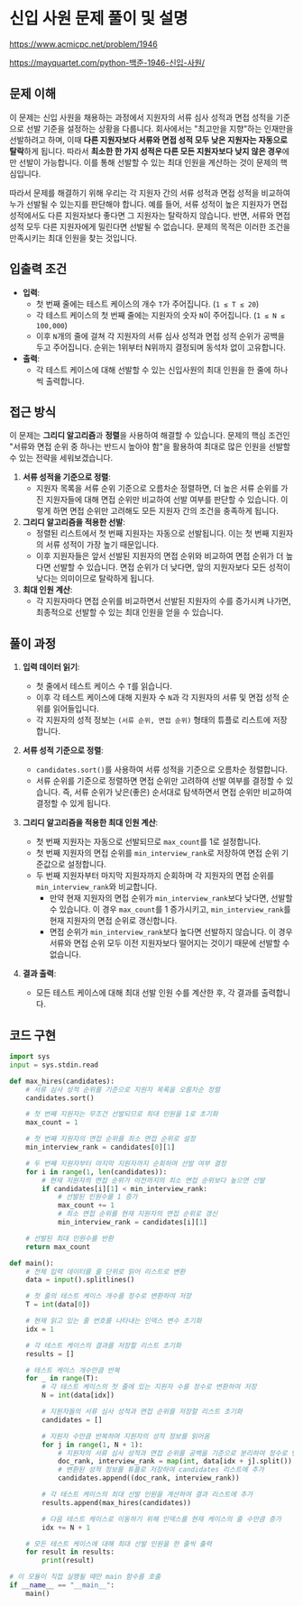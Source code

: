 # 신입 사원 문제 풀이 및 설명

<https://www.acmicpc.net/problem/1946>

<https://mayquartet.com/python-백준-1946-신입-사원/>

## 문제 이해

이 문제는 신입 사원을 채용하는 과정에서 지원자의 서류 심사 성적과 면접 성적을 기준으로 선발 기준을 설정하는 상황을 다룹니다. 회사에서는 "최고만을 지향"하는 인재만을 선발하려고 하며, 이때 **다른 지원자보다 서류와 면접 성적 모두 낮은 지원자는 자동으로 탈락**하게 됩니다. 따라서 **최소한 한 가지 성적은 다른 모든 지원자보다 낮지 않은 경우**에만 선발이 가능합니다. 이를 통해 선발할 수 있는 최대 인원을 계산하는 것이 문제의 핵심입니다.

따라서 문제를 해결하기 위해 우리는 각 지원자 간의 서류 성적과 면접 성적을 비교하여 누가 선발될 수 있는지를 판단해야 합니다. 예를 들어, 서류 성적이 높은 지원자가 면접 성적에서도 다른 지원자보다 좋다면 그 지원자는 탈락하지 않습니다. 반면, 서류와 면접 성적 모두 다른 지원자에게 밀린다면 선발될 수 없습니다. 문제의 목적은 이러한 조건을 만족시키는 최대 인원을 찾는 것입니다.

## 입출력 조건

- **입력**:
  - 첫 번째 줄에는 테스트 케이스의 개수 `T`가 주어집니다. (`1 ≤ T ≤ 20`)
  - 각 테스트 케이스의 첫 번째 줄에는 지원자의 숫자 `N`이 주어집니다. (`1 ≤ N ≤ 100,000`)
  - 이후 `N`개의 줄에 걸쳐 각 지원자의 서류 심사 성적과 면접 성적 순위가 공백을 두고 주어집니다. 순위는 1위부터 N위까지 결정되며 동석차 없이 고유합니다.
- **출력**:
  - 각 테스트 케이스에 대해 선발할 수 있는 신입사원의 최대 인원을 한 줄에 하나씩 출력합니다.

## 접근 방식

이 문제는 **그리디 알고리즘**과 **정렬**을 사용하여 해결할 수 있습니다. 문제의 핵심 조건인 "서류와 면접 순위 중 하나는 반드시 높아야 함"을 활용하여 최대로 많은 인원을 선발할 수 있는 전략을 세워보겠습니다.

1. **서류 성적을 기준으로 정렬**:
   - 지원자 목록을 서류 순위 기준으로 오름차순 정렬하면, 더 높은 서류 순위를 가진 지원자들에 대해 면접 순위만 비교하여 선발 여부를 판단할 수 있습니다. 이렇게 하면 면접 순위만 고려해도 모든 지원자 간의 조건을 충족하게 됩니다.
2. **그리디 알고리즘을 적용한 선발**:
   - 정렬된 리스트에서 첫 번째 지원자는 자동으로 선발됩니다. 이는 첫 번째 지원자의 서류 성적이 가장 높기 때문입니다.
   - 이후 지원자들은 앞서 선발된 지원자의 면접 순위와 비교하여 면접 순위가 더 높다면 선발할 수 있습니다. 면접 순위가 더 낮다면, 앞의 지원자보다 모든 성적이 낮다는 의미이므로 탈락하게 됩니다.
3. **최대 인원 계산**:
   - 각 지원자마다 면접 순위를 비교하면서 선발된 지원자의 수를 증가시켜 나가면, 최종적으로 선발할 수 있는 최대 인원을 얻을 수 있습니다.

## 풀이 과정

1. **입력 데이터 읽기**:

   - 첫 줄에서 테스트 케이스 수 `T`를 읽습니다.
   - 이후 각 테스트 케이스에 대해 지원자 수 `N`과 각 지원자의 서류 및 면접 성적 순위를 읽어들입니다.
   - 각 지원자의 성적 정보는 `(서류 순위, 면접 순위)` 형태의 튜플로 리스트에 저장합니다.

2. **서류 성적 기준으로 정렬**:

   - `candidates.sort()`를 사용하여 서류 성적을 기준으로 오름차순 정렬합니다.
   - 서류 순위를 기준으로 정렬하면 면접 순위만 고려하여 선발 여부를 결정할 수 있습니다. 즉, 서류 순위가 낮은(좋은) 순서대로 탐색하면서 면접 순위만 비교하여 결정할 수 있게 됩니다.

3. **그리디 알고리즘을 적용한 최대 인원 계산**:
   - 첫 번째 지원자는 자동으로 선발되므로 `max_count`를 1로 설정합니다.
   - 첫 번째 지원자의 면접 순위를 `min_interview_rank`로 저장하여 면접 순위 기준값으로 설정합니다.
   - 두 번째 지원자부터 마지막 지원자까지 순회하며 각 지원자의 면접 순위를 `min_interview_rank`와 비교합니다.
     - 만약 현재 지원자의 면접 순위가 `min_interview_rank`보다 낮다면, 선발할 수 있습니다. 이 경우 `max_count`를 1 증가시키고, `min_interview_rank`를 현재 지원자의 면접 순위로 갱신합니다.
     - 면접 순위가 `min_interview_rank`보다 높다면 선발하지 않습니다. 이 경우 서류와 면접 순위 모두 이전 지원자보다 떨어지는 것이기 때문에 선발할 수 없습니다.
4. **결과 출력**:
   - 모든 테스트 케이스에 대해 최대 선발 인원 수를 계산한 후, 각 결과를 출력합니다.

## 코드 구현

```python
import sys
input = sys.stdin.read

def max_hires(candidates):
    # 서류 심사 성적 순위를 기준으로 지원자 목록을 오름차순 정렬
    candidates.sort()

    # 첫 번째 지원자는 무조건 선발되므로 최대 인원을 1로 초기화
    max_count = 1

    # 첫 번째 지원자의 면접 순위를 최소 면접 순위로 설정
    min_interview_rank = candidates[0][1]

    # 두 번째 지원자부터 마지막 지원자까지 순회하며 선발 여부 결정
    for i in range(1, len(candidates)):
        # 현재 지원자의 면접 순위가 이전까지의 최소 면접 순위보다 높으면 선발
        if candidates[i][1] < min_interview_rank:
            # 선발된 인원수를 1 증가
            max_count += 1
            # 최소 면접 순위를 현재 지원자의 면접 순위로 갱신
            min_interview_rank = candidates[i][1]

    # 선발된 최대 인원수를 반환
    return max_count

def main():
    # 전체 입력 데이터를 줄 단위로 읽어 리스트로 변환
    data = input().splitlines()

    # 첫 줄의 테스트 케이스 개수를 정수로 변환하여 저장
    T = int(data[0])

    # 현재 읽고 있는 줄 번호를 나타내는 인덱스 변수 초기화
    idx = 1

    # 각 테스트 케이스의 결과를 저장할 리스트 초기화
    results = []

    # 테스트 케이스 개수만큼 반복
    for _ in range(T):
        # 각 테스트 케이스의 첫 줄에 있는 지원자 수를 정수로 변환하여 저장
        N = int(data[idx])

        # 지원자들의 서류 심사 성적과 면접 순위를 저장할 리스트 초기화
        candidates = []

        # 지원자 수만큼 반복하며 지원자의 성적 정보를 읽어옴
        for j in range(1, N + 1):
            # 지원자의 서류 심사 성적과 면접 순위를 공백을 기준으로 분리하여 정수로 변환
            doc_rank, interview_rank = map(int, data[idx + j].split())
            # 변환된 성적 정보를 튜플로 저장하여 candidates 리스트에 추가
            candidates.append((doc_rank, interview_rank))

        # 각 테스트 케이스의 최대 선발 인원을 계산하여 결과 리스트에 추가
        results.append(max_hires(candidates))

        # 다음 테스트 케이스로 이동하기 위해 인덱스를 현재 케이스의 줄 수만큼 증가
        idx += N + 1

    # 모든 테스트 케이스에 대해 최대 선발 인원을 한 줄씩 출력
    for result in results:
        print(result)

# 이 모듈이 직접 실행될 때만 main 함수를 호출
if __name__ == "__main__":
    main()
```
